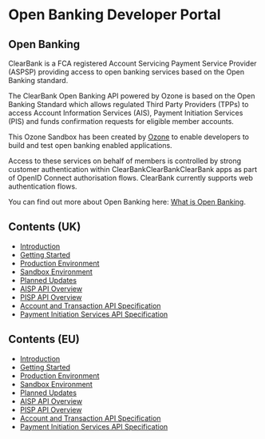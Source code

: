 # Open Banking Developer Portal

## Open Banking

ClearBank is a FCA registered Account Servicing Payment Service Provider (ASPSP) providing access to open banking services based on the Open Banking standard. 

The ClearBank Open Banking API powered by Ozone is based on the Open Banking Standard which allows regulated Third Party Providers (TPPs) to access Account Information Services (AIS), Payment Initiation Services (PIS) and funds confirmation requests for eligible member accounts.

This Ozone Sandbox has been created by [Ozone](https://ozoneapi.com) to enable developers to build and test open banking enabled applications.

Access to these services on behalf of members is controlled by strong customer authentication within ClearBankClearBankClearBank apps as part of OpenID Connect authorisation flows. ClearBank currently supports web authentication flows.

You can find out more about Open Banking here: [What is Open Banking](https://www.openbanking.org.uk/what-is-open-banking/).

## Contents (UK)

- [Introduction](/perry/developer/documentation?resource=ukhub-clrb-portal&document=docs/uk/10-index.md)
- [Getting Started](/perry/developer/documentation?resource=ukhub-clrb-portal&document=docs/uk/20-getting-started.md)
- [Production Environment](/perry/developer/documentation?resource=ukhub-clrb-portal&document=docs/uk/30-production.md)
- [Sandbox Environment](/perry/developer/documentation?resource=ukhub-clrb-portal&document=docs/uk/40-sandbox.md)
- [Planned Updates](/perry/developer/documentation?resource=ukhub-clrb-portal&document=docs/uk/50-planned-updates.md)
- [AISP API Overview](/perry/developer/documentation?resource=ukhub-clrb-portal&document=docs/uk/API%20Overview/ais.md)
- [PISP API Overview](/perry/developer/documentation?resource=ukhub-clrb-portal&document=docs/uk/API%20Overview/pis.md)
- [Account and Transaction API Specification](/perry/developer/documentation?resource=ukhub-clrb-portal&document=swagger/uk/account-info-openapi.yaml)
- [Payment Initiation Services API Specification](/perry/developer/documentation?resource=ukhub-clrb-portal&document=swagger/uk/payment-initiation-openapi.yaml)

## Contents (EU)

- [Introduction](/perry/developer/documentation?resource=euhub-clrb-portal&document=docs/eu/10-index.md)
- [Getting Started](/perry/developer/documentation?resource=euhub-clrb-portal&document=docs/eu/20-getting-started.md)
- [Production Environment](/perry/developer/documentation?resource=euhub-clrb-portal&document=docs/eu/30-production.md)
- [Sandbox Environment](/perry/developer/documentation?resource=euhub-clrb-portal&document=docs/eu/40-sandbox.md)
- [Planned Updates](/perry/developer/documentation?resource=euhub-clrb-portal&document=docs/eu/50-planned-updates.md)
- [AISP API Overview](/perry/developer/documentation?resource=euhub-clrb-portal&document=docs/eu/API%20Overview/ais.md)
- [PISP API Overview](/perry/developer/documentation?resource=euhub-clrb-portal&document=docs/eu/API%20Overview/pis.md)
- [Account and Transaction API Specification](/perry/developer/documentation?resource=euhub-clrb-portal&document=swagger/eu/account-info-openapi.yaml)
- [Payment Initiation Services API Specification](/perry/developer/documentation?resource=euhub-clrb-portal&document=swagger/eu/payment-initiation-openapi.yaml)
